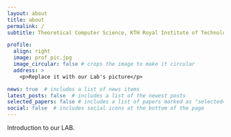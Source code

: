 ```yaml
---
layout: about
title: about
permalink: /
subtitle: Theoretical Computer Science, KTH Royal Institute of Technology

profile:
  align: right
  image: prof_pic.jpg
  image_circular: false # crops the image to make it circular
  address: >
    <p>Replace it with our Lab's picture</p>

news: true  # includes a list of news items
latest_posts: false  # includes a list of the newest posts
selected_papers: false # includes a list of papers marked as "selected={true}"
social: false  # includes social icons at the bottom of the page
---
```


Introduction to our LAB. 
